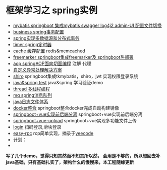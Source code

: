 # 框架学习之 spring实例
- [mybatis springboot 集成mybatis swagger log4j2 admin-UI 配置文件切换](https://github.com/MarchNineteen/spring-example/tree/master/spring-example-mybatis)
- [business spring事务配置](https://github.com/MarchNineteen/spring-example/tree/master/spring-example-business)
- [spring实现多数据源和分布式事务](https://github.com/MarchNineteen/spring-example/tree/master/spring-example-mybatis-multidatasource)
- [timer spring定时器](https://github.com/MarchNineteen/spring-example/tree/master/spring-example-timer)
- [cache 缓存配置](https://github.com/MarchNineteen/spring-example/tree/master/spring-example-cache) redis&memcached
- [freemarker springboot集成freemarker及 springboot热部署](https://github.com/MarchNineteen/spring-example/tree/master/spring-example-freemarker) 
- [aop springAOP面向切面编程](https://github.com/MarchNineteen/spring-example/tree/master/spring-example-aop) 注解 代理
- [自定义异常处理解决方案](https://github.com/MarchNineteen/spring-example/tree/master/spring-example-exception)
- [shiro](https://github.com/MarchNineteen/spring-example/tree/master/spring-example-shiro) springboot集成tkmybatis，shiro，jwt 实现权限登录系统
- [java&spring test](https://github.com/MarchNineteen/spring-example/tree/master/spring-example-test) java&spring 学习验证demo
- [thread 多线程编程](https://github.com/MarchNineteen/spring-example/tree/master/spring-example-thread) 
- [mq spring消息队列](https://github.com/MarchNineteen/spring-example/tree/master/spring-example-mq) 
- [java日志文件体系](https://github.com/MarchNineteen/spring-example/tree/master/spring-example-log)
- [docker整合](https://github.com/MarchNineteen/spring-example/tree/master/spring-example-docker) springboot整合docker完成自动构建镜像
- [springboot+vue实现前后端分离](https://github.com/MarchNineteen/spring-example/tree/master/spring-example-vue) springboot+vue实现前后端分离
- [springboot+vue-upload](https://github.com/MarchNineteen/spring-example/tree/master/spring-example-vue-upload) springboot+vue实现多功能文件上传
- [login](https://github.com/MarchNineteen/spring-example/tree/master/login) 扫码登录,滑块登录
- [easy-rpc](https://github.com/MarchNineteen/spring-example/tree/master/easy-rpc) rcp简单实现，摘录于[yeecode](https://github.com/yeecode/EasyRPC)
- 计划：
- 


**写了几个demo，觉得只知其然而不知其所以然，
会用是不够的，所以想回去补java基础，只有基础扎实了，架构什么的慢慢来，本工程随缘更新**

